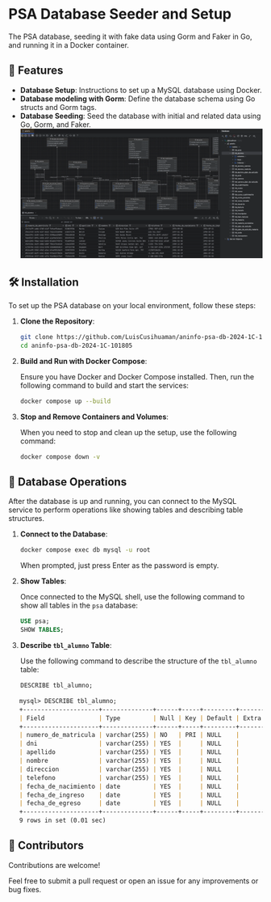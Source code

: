 # PSA Database Seeder and Setup

The PSA database, seeding it with fake data using Gorm and Faker in Go, and running it in a Docker container.

## 🌟 Features

- **Database Setup**: Instructions to set up a MySQL database using Docker.
- **Database modeling with Gorm**: Define the database schema using Go structs and Gorm tags.
- **Database Seeding**: Seed the database with initial and related data using Go, Gorm, and Faker.
  ![docs.png](docs.png)

## 🛠️ Installation

To set up the PSA database on your local environment, follow these steps:

1. **Clone the Repository**:

   ```bash
   git clone https://github.com/LuisCusihuaman/aninfo-psa-db-2024-1C-101805
   cd aninfo-psa-db-2024-1C-101805
   ```

2. **Build and Run with Docker Compose**:

   Ensure you have Docker and Docker Compose installed. Then, run the following command to build and start the services:

   ```bash
   docker compose up --build
   ```

3. **Stop and Remove Containers and Volumes**:

   When you need to stop and clean up the setup, use the following command:

   ```bash
   docker compose down -v
   ```

## 📖 Database Operations

After the database is up and running, you can connect to the MySQL service to perform operations like showing tables and
describing table structures.

1. **Connect to the Database**:

   ```bash
   docker compose exec db mysql -u root
   ```

   When prompted, just press Enter as the password is empty.

2. **Show Tables**:

   Once connected to the MySQL shell, use the following command to show all tables in the `psa` database:

   ```sql
   USE psa;
   SHOW TABLES;
   ```

3. **Describe `tbl_alumno` Table**:

   Use the following command to describe the structure of the `tbl_alumno` table:

   ```sql
   DESCRIBE tbl_alumno;
   ```
   
```markdown
   mysql> DESCRIBE tbl_alumno;
   +---------------------+--------------+------+-----+---------+-------+
   | Field               | Type         | Null | Key | Default | Extra |
   +---------------------+--------------+------+-----+---------+-------+
   | numero_de_matricula | varchar(255) | NO   | PRI | NULL    |       |
   | dni                 | varchar(255) | YES  |     | NULL    |       |
   | apellido            | varchar(255) | YES  |     | NULL    |       |
   | nombre              | varchar(255) | YES  |     | NULL    |       |
   | direccion           | varchar(255) | YES  |     | NULL    |       |
   | telefono            | varchar(255) | YES  |     | NULL    |       |
   | fecha_de_nacimiento | date         | YES  |     | NULL    |       |
   | fecha_de_ingreso    | date         | YES  |     | NULL    |       |
   | fecha_de_egreso     | date         | YES  |     | NULL    |       |
   +---------------------+--------------+------+-----+---------+-------+
   9 rows in set (0.01 sec)
```

## 🤝 Contributors

Contributions are welcome!

Feel free to submit a pull request or open an issue for any improvements or bug fixes.
